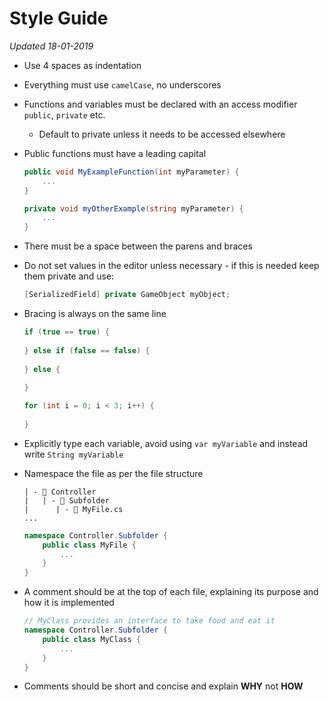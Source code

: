 # Style Guide 

_Updated 18-01-2019_

- Use 4 spaces as indentation

- Everything must use `camelCase`, no underscores

- Functions and variables must be declared with an access modifier `public`, `private` etc.

  - Default to private unless it needs to be accessed elsewhere

- Public functions must have a leading capital

  ```csharp
  public void MyExampleFunction(int myParameter) {
      ...
  }
  
  private void myOtherExample(string myParameter) {
      ...
  }
  ```

- There must be a space between the parens and braces

- Do not set values in the editor unless necessary - if this is needed keep them private and use:

  ```csharp
  [SerializedField] private GameObject myObject;
  ```

- Bracing is always on the same line

  ```csharp
  if (true == true) {
      
  } else if (false == false) {
      
  } else {
      
  }
  
  for (int i = 0; i < 3; i++) {
      
  }
  ```

- Explicitly type each variable, avoid using `var myVariable` and instead write `String myVariable`

- Namespace the file as per the file structure 

  ```
  | - 📁 Controller
  |   | - 📁 Subfolder
  |   	 | - 📝 MyFile.cs
  ...    	 
  ```

  ```csharp
  namespace Controller.Subfolder {
      public class MyFile {
          ...
      }
  }
  ```

- A comment should be at the top of each file, explaining its purpose and how it is implemented 

  ```csharp
  // MyClass provides an interface to take food and eat it
  namespace Controller.Subfolder {
      public class MyClass {
          ...
      }
  }
  ```

- Comments should be short and concise and explain **WHY** not **HOW**